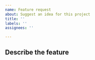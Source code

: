 ```yaml
---
name: Feature request
about: Suggest an idea for this project
title: ''
labels: ''
assignees: ''

---
```


## Describe the feature
